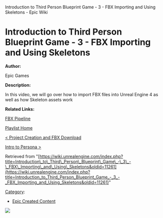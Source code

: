 Introduction to Third Person Blueprint Game - 3 - FBX Importing and Using Skeletons - Epic Wiki                    

Introduction to Third Person Blueprint Game - 3 - FBX Importing and Using Skeletons
===================================================================================

  

**Author:**

Epic Games

**Description:**

In this video, we will go over how to import FBX files into Unreal Engine 4 as well as how Skeleton assets work

**Related Links:**

[FBX Pipeline](https://docs.unrealengine.com/latest/INT/Engine/Content/FBX/index.html)

[Playlist Home](/Category:Epic_Video_Playlists "Category:Epic Video Playlists")

[< Project Creation and FBX Download](/Introduction_to_Third_Person_Blueprint_Game_-_2_-_Project_Creation_and_FBX_Download "Introduction to Third Person Blueprint Game - 2 - Project Creation and FBX Download")

[Intro to Persona >](/Introduction_to_Third_Person_Blueprint_Game_-_4_-_Intro_to_Persona "Introduction to Third Person Blueprint Game - 4 - Intro to Persona")

Retrieved from "[https://wiki.unrealengine.com/index.php?title=Introduction\_to\_Third\_Person\_Blueprint\_Game\_-\_3\_-\_FBX\_Importing\_and\_Using\_Skeletons&oldid=11261](https://wiki.unrealengine.com/index.php?title=Introduction_to_Third_Person_Blueprint_Game_-_3_-_FBX_Importing_and_Using_Skeletons&oldid=11261)"

[Category](/Special:Categories "Special:Categories"):

*   [Epic Created Content](/Category:Epic_Created_Content "Category:Epic Created Content")

  ![](https://tracking.unrealengine.com/track.png)